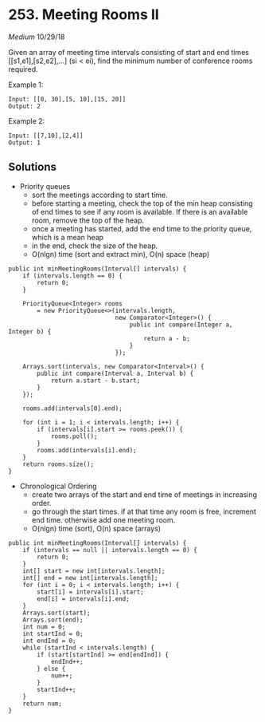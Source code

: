 # 253. Meeting Rooms II
*Medium*
10/29/18

Given an array of meeting time intervals consisting of start and end times [[s1,e1],[s2,e2],...] (si < ei), find the minimum number of conference rooms required.

Example 1:
```
Input: [[0, 30],[5, 10],[15, 20]]
Output: 2
```
Example 2:
```
Input: [[7,10],[2,4]]
Output: 1
```

## Solutions
* Priority queues
  - sort the meetings according to start time.
  - before starting a meeting, check the top of the min heap consisting of end times to see if any room is available. If there is an available room, remove the top of the heap.
  - once a meeting has started, add the end time to the priority queue, which is a mean heap
  - in the end, check the size of the heap.
  - O(nlgn) time (sort and extract min), O(n) space (heap)
```
public int minMeetingRooms(Interval[] intervals) {
    if (intervals.length == 0) {
        return 0;
    }

    PriorityQueue<Integer> rooms
        = new PriorityQueue<>(intervals.length,
                              new Comparator<Integer>() {
                                  public int compare(Integer a, Integer b) {
                                      return a - b;
                                  }
                              });

    Arrays.sort(intervals, new Comparator<Interval>() {
        public int compare(Interval a, Interval b) {
            return a.start - b.start;
        }
    });

    rooms.add(intervals[0].end);

    for (int i = 1; i < intervals.length; i++) {
        if (intervals[i].start >= rooms.peek()) {
            rooms.poll();
        }
        rooms.add(intervals[i].end);
    }
    return rooms.size();
}
```
* Chronological Ordering
  - create two arrays of the start and end time of meetings in increasing order.
  - go through the start times. if at that time any room is free, increment end time. otherwise add one meeting room.
  - O(nlgn) time (sort), O(n) space (arrays)
```
public int minMeetingRooms(Interval[] intervals) {
    if (intervals == null || intervals.length == 0) {
        return 0;
    }
    int[] start = new int[intervals.length];
    int[] end = new int[intervals.length];
    for (int i = 0; i < intervals.length; i++) {
        start[i] = intervals[i].start;
        end[i] = intervals[i].end;
    }
    Arrays.sort(start);
    Arrays.sort(end);
    int num = 0;
    int startInd = 0;
    int endInd = 0;
    while (startInd < intervals.length) {
        if (start[startInd] >= end[endInd]) {
            endInd++;
        } else {
            num++;
        }
        startInd++;
    }
    return num;
}
```
